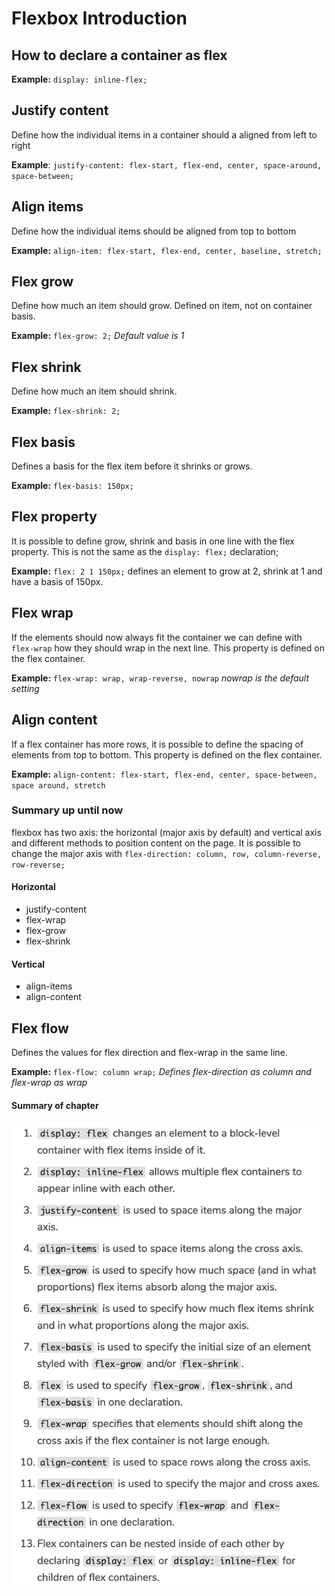 # Flexbox Introduction

## How to declare a container as flex
**Example:** `display: inline-flex;`

## Justify content
Define how the individual items in a container should a aligned from left to right

**Example**: `justify-content: flex-start, flex-end, center, space-around, space-between;`

## Align items
Define how the individual items should be aligned from top to bottom

**Example:** `align-item: flex-start, flex-end, center, baseline, stretch;`

## Flex grow
Define how much an item should grow. Defined on item, not on container basis.

**Example:** `flex-grow: 2;` *Default value is 1*

## Flex shrink
Define how much an item should shrink.

**Example:** `flex-shrink: 2;`

## Flex basis
Defines a basis for the flex item before it shrinks or grows.

**Example:** `flex-basis: 150px;`

## Flex property
It is possible to define grow, shrink and basis in one line with the flex property.
This is not the same as the `display: flex;` declaration;

**Example:** `flex: 2 1 150px;` defines an element to grow at 2, shrink at 1 and have a basis of 150px.

## Flex wrap
If the elements should now always fit the container we can define with `flex-wrap` how they should wrap in the next line.
This property is defined on the flex container.

**Example:** `flex-wrap: wrap, wrap-reverse, nowrap` *nowrap is the default setting*

## Align content
If a flex container has more rows, it is possible to define the spacing of elements from top to bottom.
This property is defined on the flex container.

**Example:** `align-content: flex-start, flex-end, center, space-between, space around, stretch`

### Summary up until now

flexbox has two axis: the horizontal (major axis by default) and vertical axis and different methods to position content on the page.
It is possible to change the major axis with `flex-direction: column, row, column-reverse, row-reverse;`

#### Horizontal
* justify-content
* flex-wrap
* flex-grow
* flex-shrink

#### Vertical
* align-items
* align-content

## Flex flow
Defines the values for flex direction and flex-wrap in the same line.

**Example:** `flex-flow: column wrap;` *Defines flex-direction as column and flex-wrap as wrap*

#### Summary of chapter
![flex-summary](img/flex-summary.png)